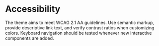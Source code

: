 # Accessibility

The theme aims to meet WCAG 2.1 AA guidelines. Use semantic markup, provide descriptive link text, and verify contrast ratios when customizing colors. Keyboard navigation should be tested whenever new interactive components are added.
